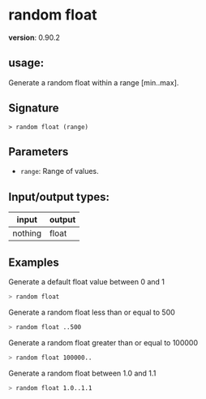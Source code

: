 # random float

**version**: 0.90.2

## **usage**:

Generate a random float within a range [min..max].

## Signature

`> random float (range)`

## Parameters

- `range`: Range of values.

## Input/output types:

| input   | output |
| ------- | ------ |
| nothing | float  |

## Examples

Generate a default float value between 0 and 1

```bash
> random float
```

Generate a random float less than or equal to 500

```bash
> random float ..500
```

Generate a random float greater than or equal to 100000

```bash
> random float 100000..
```

Generate a random float between 1.0 and 1.1

```bash
> random float 1.0..1.1
```

